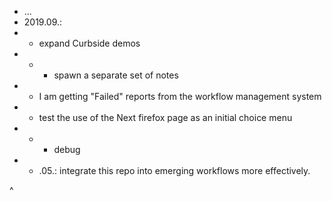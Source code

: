 * ...
* 2019.09.:
* * expand Curbside demos
* * * spawn a separate set of notes
* * I am getting "Failed" reports from the workflow management system
* * test the use of the Next firefox page as an initial choice menu
* * * debug
* * .05.: integrate this repo into emerging workflows more effectively.

^
